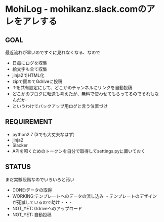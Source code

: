 # MohiLog - mohikanz.slack.comのアレをアレする
## GOAL
最近流れが早いのですぐに見れなくなる、なので
- 日毎にログを収集
- 絵文字も全て収集
- jinja2でHTML化
- zipで固めてGdriveに投稿
- ↑を共有設定にして、どこかのチャンネルにリンクを自動投稿
- どこかのブログに転送も考えたが、無料で使わせてもらってるのでそれもなんだか
- というわけでバックアップ用ログと言う位置づけ

## REQUIREMENT
- python2.7 (3でも大丈夫なはず)
- jinja2
- Slacker
- APIを叩くためのトークンを自分で取得してsettings.pyに置いておく

## STATUS
まだ実験段階なのでいろいろと汚い

- DONE:データの取得
- WORKING:テンプレートへのデータの流し込み
  - テンプレートのデザインが死滅しているので助け・・・
- NOT_YET: Gdriveへのアップロード
- NOT_YET: 自動投稿
